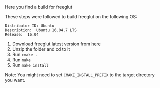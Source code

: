 Here you find a build for freeglut

These steps were followed to build freeglut on the following OS:
```
Distributor ID: Ubuntu
Description:  Ubuntu 16.04.7 LTS
Release:  16.04
```

1. Download freeglut latest version from [here](http://freeglut.sourceforge.net/)
2. Unzip the folder and cd to it
3. Run `cmake .`
4. Run `make`
5. Run `make install`

Note: You might need to set `CMAKE_INSTALL_PREFIX` to the target directory you want.
